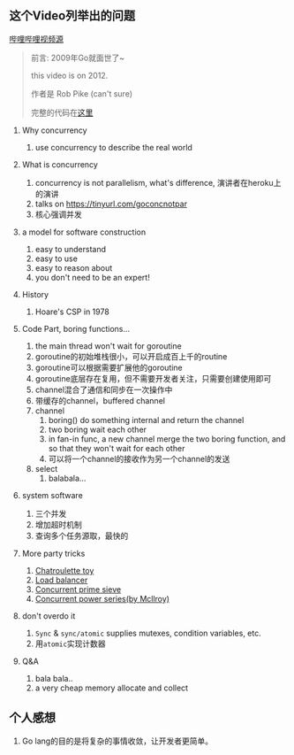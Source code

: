 ## 这个Video列举出的问题
[哔哩哔哩视频源](https://www.bilibili.com/video/BV1UJ411m7U1?from=search&seid=17329437087578237649)
> 前言: 2009年Go就面世了~
>
> this video is on 2012.
>
> 作者是 Rob Pike (can't sure)
>
> 完整的代码在[这里](https://github.com/adityamenon/Google-IO_2012_Go-Concurrency-Patterns)

1. Why concurrency
    1. use concurrency to describe the real world
2. What is concurrency
    1. concurrency is not parallelism, what's difference, 演讲者在heroku上的演讲
    2. talks on https://tinyurl.com/goconcnotpar
    3. 核心强调并发
3. a model for software construction
    1. easy to understand
    2. easy to use
    3. easy to reason about
    4. you don't need to be an expert!
4. History
    1. Hoare's CSP in 1978

5. Code Part, boring functions...
    1. the main thread won't wait for goroutine
    2. goroutine的初始堆栈很小，可以开启成百上千的routine
    3. goroutine可以根据需要扩展他的goroutine
    4. goroutine底层存在复用，但不需要开发者关注，只需要创建使用即可
    5. channel混合了通信和同步在一次操作中
    6. 带缓存的channel，buffered channel
    7. channel
        1. boring() do something internal and return the channel
        2. two boring wait each other
        3. in fan-in func, a new channel merge the two boring function, and so that they won't wait for each other
        4. 可以将一个channel的接收作为另一个channel的发送
    8. select
        1. balabala...     
6. system software
    1. 三个并发
    2. 增加超时机制
    3. 查询多个任务源取，最快的
7. More party tricks
    1. [Chatroulette toy](https://tinyurl.com/gochatroulette)
    2. [Load balancer](https://tinyurl.com/goloadbalancer)
    3. [Concurrent prime sieve](https://tinyurl.com/gosieve)
    4. [Concurrent power series(by Mcllroy)](https://tinyurl.com/gopowerseries)
8. don't overdo it
    1. `Sync` & `sync/atomic` supplies mutexes, condition variables, etc.
    2. 用`atomic`实现计数器
9. Q&A
    1. bala bala..
    2. a very cheap memory allocate and collect

## 个人感想
1. Go lang的目的是将复杂的事情收敛，让开发者更简单。   
